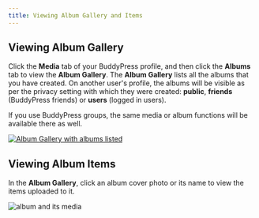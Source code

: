 ```yaml
---
title: Viewing Album Gallery and Items
---
```


## Viewing Album Gallery


Click the **Media** tab of your BuddyPress profile, and then click the **Albums** tab to view the **Album Gallery**. The **Album Gallery** lists all the albums that you have created. On another user's profile, the albums will be visible as per the privacy setting with which they were created: **public**, **friends** (BuddyPress friends) or **users** (logged in users).

If you use BuddyPress groups, the same media or album functions will be available there as well.

[![Album Gallery with albums listed](https://rtcamp.com/wp-content/uploads/2013/09/albumGalleryWithAlbums.png)](https://rtcamp.com/wp-content/uploads/2013/09/albumGalleryWithAlbums.png)


## Viewing Album Items


In the **Album Gallery**, click an album cover photo or its name to view the items uploaded to it.

![album and its media](https://cloud.githubusercontent.com/assets/1140051/7676680/9a6117b4-fd63-11e4-94be-3f628af50c96.png)
